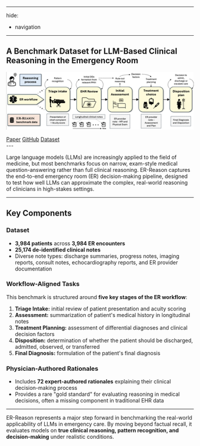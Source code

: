 
---
hide:
  - navigation
---

## A Benchmark Dataset for LLM-Based Clinical Reasoning in the Emergency Room


![ER-REASON image](images/er.png)

<div class="box-container">
  <a href="https://arxiv.org/abs/2505.22919" class="box">Paper</a>
  <a href="https://github.com/AlaaLab/ER-Reason" class="box">GitHub</a>
  <a href="coming soon" class="box">Dataset</a>
</div>
---

Large language models (LLMs) are increasingly applied to the field of medicine, but most benchmarks focus on narrow, exam-style medical question-answering rather than full clinical reasoning. ER-Reason captures the end-to-end emergency room (ER) decision-making pipeline, designed to test how well LLMs can approximate the complex, real-world reasoning of clinicians in high-stakes settings. 

---

## Key Components

### Dataset
- **3,984 patients** across **3,984 ER encounters**
- **25,174 de-identified clinical notes**
- Diverse note types: discharge summaries, progress notes, imaging reports, consult notes, echocardiography reports, and ER provider documentation

### Workflow-Aligned Tasks
This benchmark is structured around **five key stages of the ER workflow**:

1. **Triage Intake:** initial review of patient presentation and acuity scoring  
2. **Assessment:** summarization of patient's medical history in longitudinal notes  
3. **Treatment Planning:** assessment of differential diagnoses and clinical decision factors  
4. **Disposition:** determination of whether the patient should be discharged, admitted, observed, or transferred  
5. **Final Diagnosis:** formulation of the patient's final diagnosis  

### Physician-Authored Rationales
- Includes **72 expert-authored rationales** explaining their clinical decision-making process
- Provides a rare "gold standard" for evaluating reasoning in medical decisions, often a missing component in traditional EHR data

---

ER-Reason represents a major step forward in benchmarking the real-world applicability of LLMs in emergency care. By moving beyond factual recall, it evaluates models on **true clinical reasoning, pattern recognition, and decision-making** under realistic conditions.















